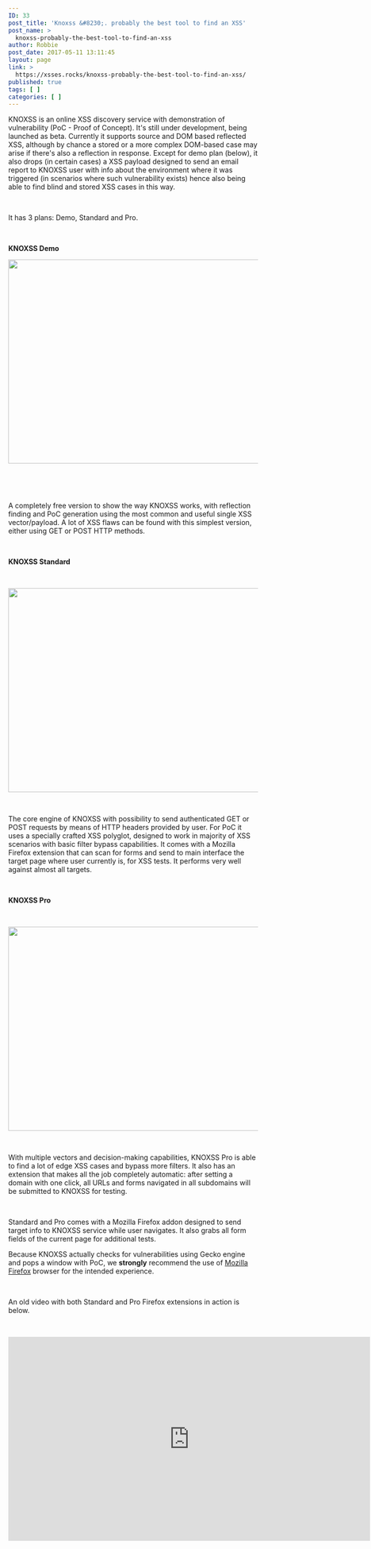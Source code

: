 ```yaml
---
ID: 33
post_title: 'Knoxss &#8230;. probably the best tool to find an XSS'
post_name: >
  knoxss-probably-the-best-tool-to-find-an-xss
author: Robbie
post_date: 2017-05-11 13:11:45
layout: page
link: >
  https://xsses.rocks/knoxss-probably-the-best-tool-to-find-an-xss/
published: true
tags: [ ]
categories: [ ]
---
```

KNOXSS is an online XSS discovery service with demonstration of vulnerability (PoC - Proof of Concept). It's still under development, being launched as beta. Currently it supports source and DOM based reflected XSS, although by chance a stored or a more complex DOM-based case may arise if there's also a reflection in response. Except for demo plan (below), it also drops (in certain cases) a XSS payload designed to send an email report to KNOXSS user with info about the environment where it was triggered (in scenarios where such vulnerability exists) hence also being able to find blind and stored XSS cases in this way.

&nbsp;

It has 3 plans: Demo, Standard and Pro.

&nbsp;

<strong>KNOXSS Demo</strong>

<img class="aligncenter wp-image-404 size-large" src="https://knoxss.me/wp-content/uploads/2016/10/knoxss-demo-1.1.1-1024x576.png" sizes="(max-width: 730px) 100vw, 730px" srcset="https://knoxss.me/wp-content/uploads/2016/10/knoxss-demo-1.1.1-1024x576.png 1024w, https://knoxss.me/wp-content/uploads/2016/10/knoxss-demo-1.1.1-300x169.png 300w, https://knoxss.me/wp-content/uploads/2016/10/knoxss-demo-1.1.1-768x432.png 768w, https://knoxss.me/wp-content/uploads/2016/10/knoxss-demo-1.1.1.png 1366w" alt="" width="730" height="411" />

&nbsp;

&nbsp;

A completely free version to show the way KNOXSS works, with reflection finding and PoC generation using the most common and useful single XSS vector/payload. A lot of XSS flaws can be found with this simplest version, either using GET or POST HTTP methods.

&nbsp;

<strong>KNOXSS Standard</strong>

&nbsp;

<img class="aligncenter wp-image-405 size-large" src="https://knoxss.me/wp-content/uploads/2016/10/knoxss-std-1.1.1-1024x576.png" sizes="(max-width: 730px) 100vw, 730px" srcset="https://knoxss.me/wp-content/uploads/2016/10/knoxss-std-1.1.1-1024x576.png 1024w, https://knoxss.me/wp-content/uploads/2016/10/knoxss-std-1.1.1-300x169.png 300w, https://knoxss.me/wp-content/uploads/2016/10/knoxss-std-1.1.1-768x432.png 768w, https://knoxss.me/wp-content/uploads/2016/10/knoxss-std-1.1.1.png 1366w" alt="" width="730" height="411" />

&nbsp;

The core engine of KNOXSS with possibility to send authenticated GET or POST requests by means of HTTP headers provided by user. For PoC it uses a specially crafted XSS polyglot, designed to work in majority of XSS scenarios with basic filter bypass capabilities. It comes with a Mozilla Firefox extension that can scan for forms and send to main interface the target page where user currently is, for XSS tests. It performs very well against almost all targets.

&nbsp;

<strong>KNOXSS Pro</strong>

&nbsp;

<img class="aligncenter wp-image-406 size-large" src="https://knoxss.me/wp-content/uploads/2016/10/knoxss-pro-1.1.1-1024x576.png" sizes="(max-width: 730px) 100vw, 730px" srcset="https://knoxss.me/wp-content/uploads/2016/10/knoxss-pro-1.1.1-1024x576.png 1024w, https://knoxss.me/wp-content/uploads/2016/10/knoxss-pro-1.1.1-300x169.png 300w, https://knoxss.me/wp-content/uploads/2016/10/knoxss-pro-1.1.1-768x432.png 768w, https://knoxss.me/wp-content/uploads/2016/10/knoxss-pro-1.1.1.png 1366w" alt="" width="730" height="411" />

&nbsp;

With multiple vectors and decision-making capabilities, KNOXSS Pro is able to find a lot of edge XSS cases and bypass more filters. It also has an extension that makes all the job completely automatic: after setting a domain with one click, all URLs and forms navigated in all subdomains will be submitted to KNOXSS for testing.

&nbsp;

Standard and Pro comes with a Mozilla Firefox addon designed to send target info to KNOXSS service while user navigates. It also grabs all form fields of the current page for additional tests.

Because KNOXSS actually checks for vulnerabilities using Gecko engine and pops a window with PoC, we <strong>strongly</strong> recommend the use of <a href="https://www.mozilla.org/en-US/firefox/products/" target="_blank" rel="noopener noreferrer">Mozilla Firefox</a> browser for the intended experience.

&nbsp;

An old video with both Standard and Pro Firefox extensions in action is below.

&nbsp;
<div class="parallax-one-video-container"><iframe src="https://www.youtube.com/embed/CxOqqAmlxzw?feature=oembed" width="730" height="411" frameborder="0" allowfullscreen="allowfullscreen" data-mce-fragment="1"></iframe></div>